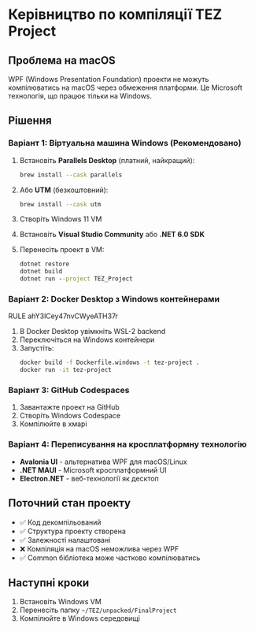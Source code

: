 # Керівництво по компіляції TEZ Project

## Проблема на macOS
WPF (Windows Presentation Foundation) проекти не можуть компілюватись на macOS через обмеження платформи. Це Microsoft технологія, що працює тільки на Windows.

## Рішення

### Варіант 1: Віртуальна машина Windows (Рекомендовано)
1. Встановіть **Parallels Desktop** (платний, найкращий):
   ```bash
   brew install --cask parallels
   ```
   
2. Або **UTM** (безкоштовний):
   ```bash
   brew install --cask utm
   ```

3. Створіть Windows 11 VM
4. Встановіть **Visual Studio Community** або **.NET 6.0 SDK**
5. Перенесіть проект в VM:
   ```cmd
   dotnet restore
   dotnet build
   dotnet run --project TEZ_Project
   ```

### Варіант 2: Docker Desktop з Windows контейнерами

<citations>
  <document>
      <document_type>RULE</document_type>
      <document_id>ahY3lCey47nvCWyeATH37r</document_id>
  </document>
</citations>

1. В Docker Desktop увімкніть WSL-2 backend
2. Переключіться на Windows контейнери
3. Запустіть:
   ```bash
   docker build -f Dockerfile.windows -t tez-project .
   docker run -it tez-project
   ```

### Варіант 3: GitHub Codespaces
1. Завантажте проект на GitHub
2. Створіть Windows Codespace
3. Компілюйте в хмарі

### Варіант 4: Переписування на кросплатформну технологію
- **Avalonia UI** - альтернатива WPF для macOS/Linux
- **.NET MAUI** - Microsoft кросплатформний UI
- **Electron.NET** - веб-технології як десктоп

## Поточний стан проекту
- ✅ Код декомпільований
- ✅ Структура проекту створена
- ✅ Залежності налаштовані
- ❌ Компіляція на macOS неможлива через WPF
- ✅ Common бібліотека може частково компілюватись

## Наступні кроки
1. Встановіть Windows VM
2. Перенесіть папку `~/TEZ/unpacked/FinalProject`
3. Компілюйте в Windows середовищі
